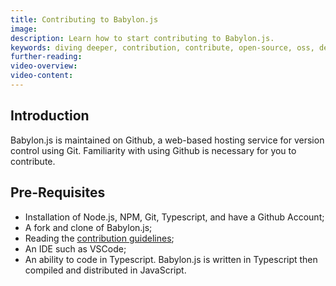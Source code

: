 ```yaml
---
title: Contributing to Babylon.js
image:
description: Learn how to start contributing to Babylon.js.
keywords: diving deeper, contribution, contribute, open-source, oss, develop
further-reading:
video-overview:
video-content:
---
```


## Introduction

Babylon.js is maintained on Github, a web-based hosting service for version control using Git. Familiarity with using Github is necessary for you to contribute.

## Pre-Requisites

- Installation of Node.js, NPM, Git, Typescript, and have a Github Account;
- A fork and clone of Babylon.js;
- Reading the [contribution guidelines](https://github.com/BabylonJS/Babylon.js/blob/master/contributing.md);
- An IDE such as VSCode;
- An ability to code in Typescript. Babylon.js is written in Typescript then compiled and distributed in JavaScript.
